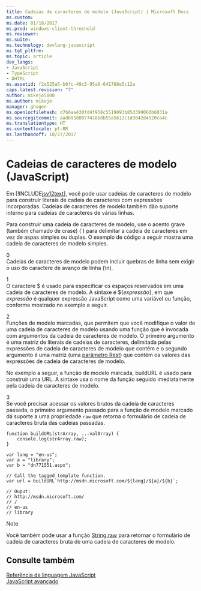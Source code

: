 ```yaml
---
title: Cadeias de caracteres de modelo (JavaScript) | Microsoft Docs
ms.custom: 
ms.date: 01/18/2017
ms.prod: windows-client-threshold
ms.reviewer: 
ms.suite: 
ms.technology: devlang-javascript
ms.tgt_pltfrm: 
ms.topic: article
dev_langs:
- JavaScript
- TypeScript
- DHTML
ms.assetid: f2e525a5-b0fc-49c3-95a0-641788e5c12a
caps.latest.revision: "7"
author: mikejo5000
ms.author: mikejo
manager: ghogen
ms.openlocfilehash: d7b6aa430fd4f958c5519093b85d399060b6031a
ms.sourcegitcommit: aadb9588877418b8b55a5612c1d3842d4520ca4c
ms.translationtype: HT
ms.contentlocale: pt-BR
ms.lasthandoff: 10/27/2017
---
```

# <a name="template-strings-javascript"></a>Cadeias de caracteres de modelo (JavaScript)
Em [!INCLUDE[jsv12text](../../javascript/includes/jsv12text-md.md)], você pode usar cadeias de caracteres de modelo para construir literais de cadeia de caracteres com expressões incorporadas. Cadeias de caracteres de modelo também dão suporte interno para cadeias de caracteres de várias linhas.  
  
 Para construir uma cadeia de caracteres de modelo, use o acento grave (também chamado de crase) (`) para delimitar a cadeia de caracteres em vez de aspas simples ou duplas. O exemplo de código a seguir mostra uma cadeia de caracteres de modelo simples.  
  
<CodeContentPlaceHolder>0</CodeContentPlaceHolder>  
 Cadeias de caracteres de modelo podem incluir quebras de linha sem exigir o uso do caractere de avanço de linha (\n).  
  
<CodeContentPlaceHolder>1</CodeContentPlaceHolder>  
 O caractere $ é usado para especificar os espaços reservados em uma cadeia de caracteres de modelo. A sintaxe é ${*expressão*}, em que *expressão* é qualquer expressão JavaScript como uma variável ou função, conforme mostrado no exemplo a seguir.  
  
<CodeContentPlaceHolder>2</CodeContentPlaceHolder>  
 Funções de modelo marcadas, que permitem que você modifique o valor de uma cadeia de caracteres de modelo usando uma função que é invocada com argumentos da cadeia de caracteres de modelo. O primeiro argumento é uma matriz de literais de cadeias de caracteres, delimitada pelas expressões de cadeia de caracteres de modelo que contém e o segundo argumento é uma matriz (uma [parâmetro Rest](../../javascript/functions-javascript.md)) que contém os valores das expressões de cadeia de caracteres de modelo.  
  
 No exemplo a seguir, a função de modelo marcada, buildURL é usado para construir uma URL. A sintaxe usa o nome da função seguido imediatamente pela cadeia de caracteres de modelo.  
  
<CodeContentPlaceHolder>3</CodeContentPlaceHolder>  
 Se você precisar acessar os valores brutos da cadeia de caracteres passada, o primeiro argumento passado para a função de modelo marcado dá suporte a uma propriedade `raw` que retorna o formulário de cadeia de caracteres bruta das cadeias passadas.  
  
```  
function buildURL(strArray, ...valArray) {  
    console.log(strArray.raw);  
}  
  
var lang = "en-us";  
var a = "library";  
var b = "dn771551.aspx";  
  
// Call the tagged template function.  
var url = buildURL`http://msdn.microsoft.com/${lang}/${a}/${b}`;  
  
// Ouput:  
// http://msdn.microsoft.com/  
// /  
// en-us  
// library  
```  
  
> [!NOTE]
>  Você também pode usar a função [String.raw](../../javascript/reference/string-raw-function-javascript.md) para retornar o formulário de cadeia de caracteres bruta de uma cadeia de caracteres de modelo.  
  
## <a name="see-also"></a>Consulte também  
 [Referência de linguagem JavaScript](../../javascript/javascript-language-reference.md)   
 [JavaScript avançado](../../javascript/advanced/advanced-javascript.md)